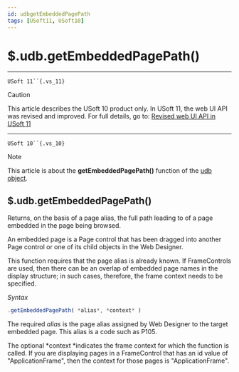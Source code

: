 ```yaml
---
id: udbgetEmbeddedPagePath
tags: [USoft11, USoft10]
---
```

# $.udb.getEmbeddedPagePath()



----

`USoft 11``{.vs_11}`

> [!CAUTION]
> This article describes the USoft 10 product only.
> In USoft 11, the web UI API was revised and improved. For full details, go to:
> [Revised web UI API in USoft 11](/docs/Web_and_app_UIs/UDB_udb/Revised_web_UI_API_in_USoft_11.md)

----

`USoft 10``{.vs_10}`

> [!NOTE]
> This article is about the **getEmbeddedPagePath()** function of the [udb object](/docs/Web_and_app_UIs/UDB_udb).

## **$.udb.getEmbeddedPagePath()**

Returns, on the basis of a page alias, the full path leading to of a page embedded in the page being browsed.

An embedded page is a Page control that has been dragged into another Page control or one of its child objects in the Web Designer.

This function requires that the page alias is already known. If FrameControls are used, then there can be an overlap of embedded page names in the display structure; in such cases, therefore, the frame context needs to be specified.

*Syntax*

```js
.getEmbeddedPagePath( *alias*, *context* )
```

The required *alias* is the page alias assigned by Web Designer to the target embedded page. This alias is a code such as P105.

The optional *context *indicates the frame context for which the function is called. If you are displaying pages in a FrameControl that has an id value of "ApplicationFrame", then the context for those pages is "ApplicationFrame".